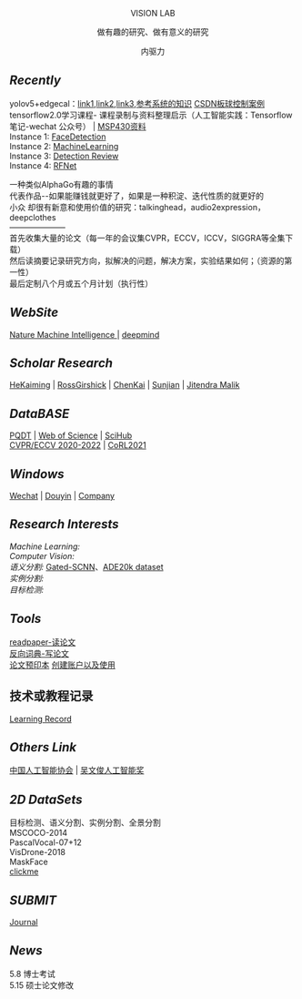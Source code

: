 <p align="center">
VISION LAB  
</p>
<p align="center">
做有趣的研究、做有意义的研究  
</p>
<p align="center">
内驱力  
</p>

## *Recently*  
yolov5+edgecal：[link1](https://www.bilibili.com/video/BV1tv411N7F4/?spm_id_from=trigger_reload),[link2](https://github.com/Sharpiless/Yolov5-Flask-VUE),[link3](https://blog.csdn.net/weixin_44936889/article/details/110661862),[参考系统的知识](https://www.bilibili.com/video/BV1AT4y1X7b5?from=search&seid=13335361818699862591&spm_id_from=333.337.0.0)  [CSDN板球控制案例](https://blog.csdn.net/qq_37668803/article/details/77184498)  
tensorflow2.0学习课程- 课程录制与资料整理启示（人工智能实践：Tensorflow笔记-wechat 公众号）  |  [MSP430资料](https://download.csdn.net/download/qq_35558042/10940469?spm=1001.2014.3001.5503)   
Instance 1:
[FaceDetection](https://github.com/huitang96/VisionLab/tree/master/facedetection)  
Instance 2:
[MachineLearning](https://github.com/huitang96/VisionLab/tree/master/MachineLearning)  
Instance 3:
[Detection Review](https://github.com/huitang96/VisionLab/tree/master/DetectionReview)  
Instance 4:
[RFNet](https://github.com/huitang96/VisionLab/tree/master/RFNet)  

一种类似AlphaGo有趣的事情  
代表作品--如果能赚钱就更好了，如果是一种积淀、迭代性质的就更好的  
小众 却很有新意和使用价值的研究：talkinghead，audio2expression，deepclothes   
———————  
首先收集大量的论文（每一年的会议集CVPR，ECCV，ICCV，SIGGRA等全集下载）  
然后读摘要记录研究方向，拟解决的问题，解决方案，实验结果如何；（资源的第一性）  
最后定制八个月或五个月计划（执行性）  
## *WebSite*
[Nature Machine Intelligence ](https://www.nature.com/natmachintell/)    |    [deepmind](https://www.deepmind.com/)  
## *Scholar Research*
[HeKaiming](https://scholar.google.com/citations?hl=zh-CN&user=DhtAFkwAAAAJ&view_op=list_works&sortby=pubdate)    |    [RossGirshick](https://scholar.google.com/citations?hl=zh-CN&user=W8VIEZgAAAAJ&view_op=list_works&sortby=pubdate)    |    [ChenKai](https://scholar.google.com/citations?hl=zh-CN&user=eGD0b7IAAAAJ&view_op=list_works&sortby=pubdate)    |    [Sunjian](https://scholar.google.com/citations?hl=zh-CN&user=ALVSZAYAAAAJ&view_op=list_works&sortby=pubdate)    |    [Jitendra Malik](https://scholar.google.com/citations?hl=zh-CN&user=oY9R5YQAAAAJ&view_op=list_works&sortby=pubdate)  
## *DataBASE*
[PQDT](http://www-pqdtcn-com-s.vpn.cdut.edu.cn:8118/)    |    [Web of Science](http://www-webofscience-com-s.vpn.cdut.edu.cn:8118/wos/alldb/basic-search)    |    [SciHub](https://sci-hub.st/)  
[CVPR/ECCV 2020-2022](https://sci-hub.st/)    |    [CoRL2021](https://openreview.net/group?id=robot-learning.org/CoRL/2021/Conference)  
## *Windows*
[Wechat](https://mp.weixin.qq.com/cgi-bin/loginpage?url=%2Fcgi-bin%2Facctclose%3Faction%3Dpage%26token%3D59894322%26lang%3Dzh_CN)    |    [Douyin](https://ID:AILAB)    |    [Company](https://xxx)
## *Research Interests*  
*Machine Learning:*  
*Computer Vision:*  
*语义分割:*  [Gated-SCNN](https://arxiv.org/pdf/1907.05740.pdf)、[ADE20k dataset](https://bbs.huaweicloud.com/blogs/252062)  
*实例分割:*  
*目标检测:*  

## *Tools*    
[readpaper-读论文](https://readpaper.com/)  
[反向词典-写论文](https://wantwords.net/)   
[论文预印本](https://arxiv.org/)   [创建账户以及使用](https://cloud.tencent.com/developer/article/1759542)  
## 技术或教程记录  
[Learning Record](https://github.com/huitang96/VisionLab/blob/master/Technical%20course)  

## *Others Link*  
[中国人工智能协会](https://www.caai.cn/index.php?s=/home/index/index.html)    |    [吴文俊人工智能奖](http://wwjkjj.caai.cn/index.aspx)  
## *2D DataSets*  
目标检测、语义分割、实例分割、全景分割  
MSCOCO-2014  
PascalVocal-07+12  
VisDrone-2018  
MaskFace  
[clickme](https://github.com/huitang96/VisionLab/tree/master/Dataset)  

## *SUBMIT*  
[Journal](https://github.com/huitang96/VisionLab/tree/master/Journal)  

## *News*
5.8 博士考试  
5.15 硕士论文修改  
